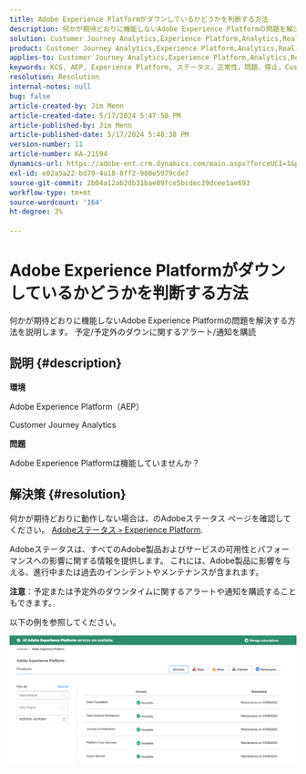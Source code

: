 ```yaml
---
title: Adobe Experience Platformがダウンしているかどうかを判断する方法
description: 何かが期待どおりに機能しないAdobe Experience Platformの問題を解決する方法を説明します。 予定/予定外のダウンに関するアラート/通知を購読
solution: Customer Journey Analytics,Experience Platform,Analytics,Real-Time Customer Data Platform
product: Customer Journey Analytics,Experience Platform,Analytics,Real-Time Customer Data Platform
applies-to: Customer Journey Analytics,Experience Platform,Analytics,Real-Time Customer Data Platform
keywords: KCS, AEP, Experience Platform, ステータス，正常性，問題，停止，Customer Journey Analytics, Experience Platform がダウンする
resolution: Resolution
internal-notes: null
bug: false
article-created-by: Jim Menn
article-created-date: 5/17/2024 5:47:50 PM
article-published-by: Jim Menn
article-published-date: 5/17/2024 5:48:38 PM
version-number: 11
article-number: KA-21594
dynamics-url: https://adobe-ent.crm.dynamics.com/main.aspx?forceUCI=1&pagetype=entityrecord&etn=knowledgearticle&id=0c70d991-7514-ef11-9f8a-6045bd006268
exl-id: e02a5a22-bd79-4a18-8ff2-900e5979cde7
source-git-commit: 2b04a12ab2db31bae09fce5bcdec39dcee1ae693
workflow-type: tm+mt
source-wordcount: '164'
ht-degree: 3%

---
```


# Adobe Experience Platformがダウンしているかどうかを判断する方法


何かが期待どおりに機能しないAdobe Experience Platformの問題を解決する方法を説明します。 予定/予定外のダウンに関するアラート/通知を購読

## 説明 {#description}


<b>環境</b>

Adobe Experience Platform（AEP）

Customer Journey Analytics

<b>問題</b>

Adobe Experience Platformは機能していませんか？


## 解決策 {#resolution}


何かが期待どおりに動作しない場合は、のAdobeステータス ページを確認してください。 [Adobeステータス `>`  Experience Platform](https://status.adobe.com/cloud/experience_platform#/).

Adobeステータスは、すべてのAdobe製品およびサービスの可用性とパフォーマンスへの影響に関する情報を提供します。 これには、Adobe製品に影響を与える、進行中または過去のインシデントやメンテナンスが含まれます。

<b>注意</b>：予定または予定外のダウンタイムに関するアラートや通知を購読することもできます。

以下の例を参照してください。

![](assets/dc4ebf6a-94b6-ed11-83fe-6045bd006a22.png)
